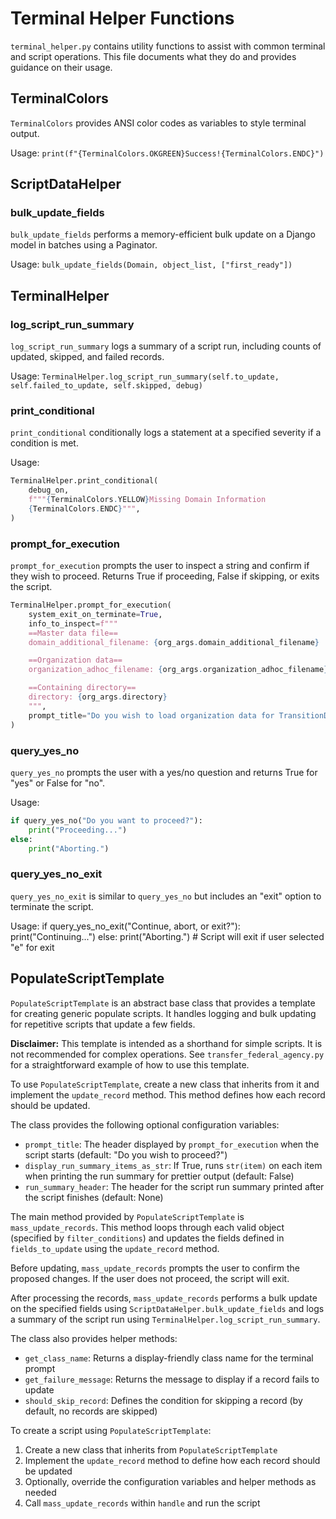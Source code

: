 # Terminal Helper Functions
`terminal_helper.py` contains utility functions to assist with common terminal and script operations. 
This file documents what they do and provides guidance on their usage.

## TerminalColors
`TerminalColors` provides ANSI color codes as variables to style terminal output.

Usage:
```print(f"{TerminalColors.OKGREEN}Success!{TerminalColors.ENDC}")```

## ScriptDataHelper
### bulk_update_fields

`bulk_update_fields` performs a memory-efficient bulk update on a Django model in batches using a Paginator.

Usage:
```bulk_update_fields(Domain, object_list, ["first_ready"])```

## TerminalHelper
### log_script_run_summary

`log_script_run_summary` logs a summary of a script run, including counts of updated, skipped, and failed records.

Usage:
```TerminalHelper.log_script_run_summary(self.to_update, self.failed_to_update, self.skipped, debug)```

### print_conditional 

`print_conditional` conditionally logs a statement at a specified severity if a condition is met.

Usage:
```python
TerminalHelper.print_conditional(
    debug_on,
    f"""{TerminalColors.YELLOW}Missing Domain Information
    {TerminalColors.ENDC}""",
)
```

### prompt_for_execution

`prompt_for_execution` prompts the user to inspect a string and confirm if they wish to proceed. Returns True if proceeding, False if skipping, or exits the script.

```python
TerminalHelper.prompt_for_execution(
    system_exit_on_terminate=True,
    info_to_inspect=f"""
    ==Master data file==
    domain_additional_filename: {org_args.domain_additional_filename}

    ==Organization data==
    organization_adhoc_filename: {org_args.organization_adhoc_filename}

    ==Containing directory==
    directory: {org_args.directory}
    """,
    prompt_title="Do you wish to load organization data for TransitionDomains?",
)
```

### query_yes_no

`query_yes_no` prompts the user with a yes/no question and returns True for "yes" or False for "no".

Usage:
```python
if query_yes_no("Do you want to proceed?"):
    print("Proceeding...")
else:
    print("Aborting.")
```

### query_yes_no_exit

`query_yes_no_exit` is similar to `query_yes_no` but includes an "exit" option to terminate the script.

Usage: 
if query_yes_no_exit("Continue, abort, or exit?"):
    print("Continuing...")
else:
    print("Aborting.")
    # Script will exit if user selected "e" for exit

## PopulateScriptTemplate

`PopulateScriptTemplate` is an abstract base class that provides a template for creating generic populate scripts. It handles logging and bulk updating for repetitive scripts that update a few fields. 

**Disclaimer:** This template is intended as a shorthand for simple scripts. It is not recommended for complex operations. See `transfer_federal_agency.py` for a straightforward example of how to use this template.

To use `PopulateScriptTemplate`, create a new class that inherits from it and implement the `update_record` method. This method defines how each record should be updated.

The class provides the following optional configuration variables:
- `prompt_title`: The header displayed by `prompt_for_execution` when the script starts (default: "Do you wish to proceed?")
- `display_run_summary_items_as_str`: If True, runs `str(item)` on each item when printing the run summary for prettier output (default: False)
- `run_summary_header`: The header for the script run summary printed after the script finishes (default: None)

The main method provided by `PopulateScriptTemplate` is `mass_update_records`. This method loops through each valid object (specified by `filter_conditions`) and updates the fields defined in `fields_to_update` using the `update_record` method.

Before updating, `mass_update_records` prompts the user to confirm the proposed changes. If the user does not proceed, the script will exit.

After processing the records, `mass_update_records` performs a bulk update on the specified fields using `ScriptDataHelper.bulk_update_fields` and logs a summary of the script run using `TerminalHelper.log_script_run_summary`.

The class also provides helper methods:
- `get_class_name`: Returns a display-friendly class name for the terminal prompt
- `get_failure_message`: Returns the message to display if a record fails to update
- `should_skip_record`: Defines the condition for skipping a record (by default, no records are skipped)

To create a script using `PopulateScriptTemplate`:
1. Create a new class that inherits from `PopulateScriptTemplate`
2. Implement the `update_record` method to define how each record should be updated
3. Optionally, override the configuration variables and helper methods as needed
4. Call `mass_update_records` within `handle` and run the script